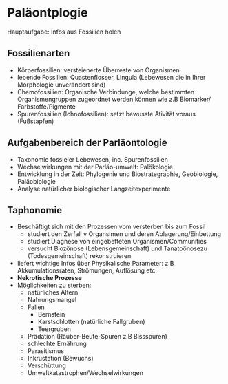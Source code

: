 # Paläontplogie
Hauptaufgabe: Infos aus Fossilien holen 
## Fossilienarten
+ Körperfossilien: versteienerte Überreste von Organismen
+ lebende Fossilien: Quastenflosser, Lingula (Lebewesen die in Ihrer Morphologie unverändert sind)
+ Chemofossilien: Organische Verbindunge, welche bestimmten Organismengruppen zugeordnet werden können wie z.B Biomarker/ Farbstoffe/Pigmente
+ Spurenfossilien (Ichnofossilien): setzt bewusste Ativität voraus (Fußstapfen)
## Aufgabenbereich der Parläontologie
+ Taxonomie fossieler Lebewesen, inc. Spurenfossilien
+ Wechselwirkungen mit der Parläo-umwelt: Palökologie
+ Entwicklung in der Zeit: Phylogenie und Biostrategraphie, Geobiologie, Paläobiologie
+ Analyse natürlicher biologischer Langzeitexperimente
## Taphonomie
- Beschäftigt sich mit den Prozessen vom versterben bis zum Fossil
    - studiert den Zerfall v Organsimen und deren Ablagerung/Einbettung
    - studiert Diagnese von eingebetteten Organismen/Communities
    - versucht Biozönose (Lebensgemeinschaft) und Tanatoönosezu (Todesgemeinschaft) rekonstruieren
- liefert wichtige Infos über Physikalische Parameter: z.B Akkumulationsraten, Strömungen, Auflösung etc.
- **Nekrotische Prozesse**
- Möglichkeiten zu sterben:
    - natürliches Altern
    - Nahrungsmangel
    - Fallen
        - Bernstein
        - Karstschlotten (natürliche Fallgruben)
        - Teergruben
    - Prädation (Räuber-Beute-Spuren z.B Bissspuren)
    - schlechte Ernährung
    - Parasitismus
    - Inkrustation (Bewuchs)
    - Verschüttung
    - Umweltkatastrophen/Wechselwirkungen
